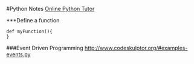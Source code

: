 #Python Notes
[Online Python Tutor](http://pythontutor.com/)

***Define a function
```{P}
def myFunction(){
}
```

###Event Driven Programming
http://www.codeskulptor.org/#examples-events.py
